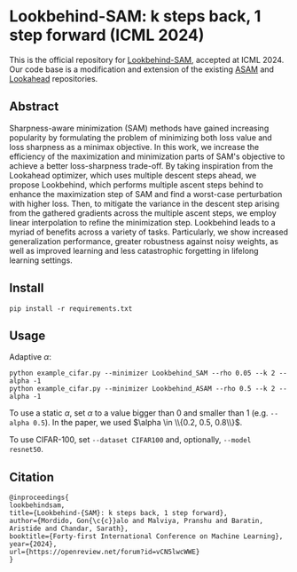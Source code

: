 # Lookbehind-SAM: k steps back, 1 step forward (ICML 2024)

This is the official repository for [Lookbehind-SAM](https://arxiv.org/abs/2307.16704), accepted at ICML 2024. Our code base is a modification and extension of the existing [ASAM](https://github.com/SamsungLabs/ASAM) and [Lookahead](https://github.com/michaelrzhang/lookahead) repositories.

## Abstract
Sharpness-aware minimization (SAM) methods have gained increasing popularity by formulating the problem of minimizing both loss value and loss sharpness as a minimax objective. In this work, we increase the efficiency of the maximization and minimization parts of SAM's objective to achieve a better loss-sharpness trade-off. By taking inspiration from the Lookahead optimizer, which uses multiple descent steps ahead, we propose Lookbehind, which performs multiple ascent steps behind to enhance the maximization step of SAM and find a worst-case perturbation with higher loss. Then, to mitigate the variance in the descent step arising from the gathered gradients across the multiple ascent steps, we employ linear interpolation to refine the minimization step. Lookbehind leads to a myriad of benefits across a variety of tasks. Particularly, we show increased generalization performance, greater robustness against noisy weights, as well as improved learning and less catastrophic forgetting in lifelong learning settings.

## Install
```
pip install -r requirements.txt
```

## Usage
Adaptive $\alpha$:
```
python example_cifar.py --minimizer Lookbehind_SAM --rho 0.05 --k 2 --alpha -1
python example_cifar.py --minimizer Lookbehind_ASAM --rho 0.5 --k 2 --alpha -1
```
To use a static $\alpha$, set $\alpha$ to a value bigger than 0 and smaller than 1 (e.g. ```--alpha 0.5```). In the paper, we used $\alpha \in \\{0.2, 0.5, 0.8\\}$. 

To use CIFAR-100, set ```--dataset CIFAR100``` and, optionally, ```--model resnet50```.

## Citation
```
@inproceedings{
lookbehindsam,
title={Lookbehind-{SAM}: k steps back, 1 step forward},
author={Mordido, Gon{\c{c}}alo and Malviya, Pranshu and Baratin, Aristide and Chandar, Sarath},
booktitle={Forty-first International Conference on Machine Learning},
year={2024},
url={https://openreview.net/forum?id=vCN5lwcWWE}
}
```

